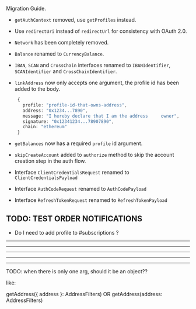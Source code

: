 Migration Guide.

- `getAuthContext` removed, use `getProfiles` instead.

- Use `redirectUri` instead of `redirectUrl` for consistency with OAuth 2.0.

- `Network` has been completely removed.

- `Balance` renamed to `CurrencyBalance`.

- `IBAN`, `SCAN` and `CrossChain` interfaces renamed to `IBANIdentifier`, `SCANIdentifier` and `CrossChainIdentifier`.

- `linkAddress` now only accepts one argument, the profile id has been added to the body.

  ```ts
   {
     profile: "profile-id-that-owns-address",
     address: "0x1234...7890",
     message: "I hereby declare that I am the address     owner",
     signature: "0x12341234...78907890",
     chain: "ethereum"
   }
  ```

- `getBalances` now has a required `profile` id argument.

- `skipCreateAccount` added to `authorize` method to skip the account creation step in the auth flow.

- Interface `ClientCredentialsRequest` renamed to `ClientCredentialsPayload`
- Interface `AuthCodeRequest` renamed to `AuthCodePayload`
- Interface `RefreshTokenRequest` renamed to `RefreshTokenPayload`

## TODO: TEST ORDER NOTIFICATIONS

- Do I need to add profile to #subscriptions ?

---

---

---

---

---

TODO: when there is only one arg, should it be an object??

like:

getAddress({ address }: AddressFilters)
OR
getAddress(address: AddressFilters)
